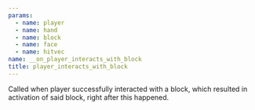 ```yaml
---
params:
  - name: player
  - name: hand
  - name: block
  - name: face
  - name: hitvec
name: __on_player_interacts_with_block
title: player_interacts_with_block
---
```


Called when player successfully interacted with a block, which resulted in
activation of said block, right after this happened.
